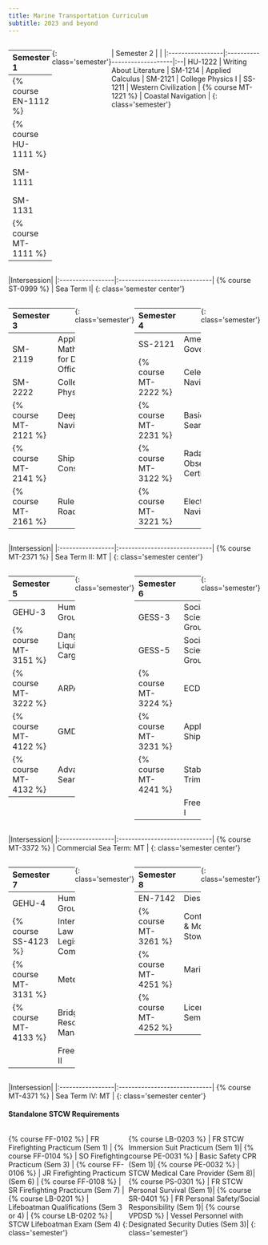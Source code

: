 ```yaml
---
title: Marine Transportation Curriculum
subtitle: 2023 and beyond
---
```


<div style='display:flex;' markdown=1>

| Semester 1  | |
|:-----------------|:-----------------------------|
{% course EN-1112 %} | Engineering Systems & Safety |
{% course HU-1111 %} | English Composition |
SM-1111  | Precalculus w/ Trigonometry |
SM-1131  | Chemistry I |
{% course MT-1111 %} | Vessel Familiarization & BST |
{: class='semester'}

| Semester 2  | |
|:-----------------|:-----------------------------|:--|
HU-1222  | Writing About Literature |
SM-1214  | Applied Calculus |
SM-2121  | College Physics I |
SS-1211  | Western Civilization |
{% course MT-1221 %} | Coastal Navigation |
{: class='semester'}

</div>

|Intersession|
|:-----------------|:-----------------------------|
{% course ST-0999 %} | Sea Term I|
{: class='semester center'}


<div style='display:flex;' markdown=1>

| Semester 3  | |
|:-----------------|:-----------------------------|
SM-2119  | Applied Mathematics for Deck Officers |
SM-2222  | College Physics II |
{% course MT-2121 %} | Deep Sea Navigation |
{% course MT-2141 %} | Ship Construction |
{% course MT-2161 %} | Rules of the Road |
{: class='semester'}


| Semester 4  | |
|:-----------------|:-----------------------------|
SS-2121  | American Government |
{% course MT-2222 %} | Celestial Navigation |
{% course MT-2231 %} | Basic Seamanship |
{% course MT-3122 %} | Radar Observer Certification |
{% course MT-3221 %} | Electronic Navigation |
{: class='semester'}

</div>

|Intersession|
|:-----------------|:-----------------------------|
{% course MT-2371 %} | Sea Term II: MT |
{: class='semester center'}

<div style='display:flex;' markdown=1>

| Semester 5  | |
|:-----------------|:-----------------------------|
GEHU-3 | Humanities Group I |
{% course MT-3151 %} | Dangerous Liquid Cargo |
{% course MT-3222 %} | ARPA |
{% course MT-4122 %} | GMDSS |
{% course MT-4132 %} | Advanced Seamanship |
{: class='semester'}


| Semester 6  | |
|:-----------------|:-----------------------------|
GESS-3 | Social Science Group I |
GESS-5 | Social Science Group III |
{% course MT-3224 %} | ECDIS |
{% course MT-3231 %} | Applied Shiphandling |
{% course MT-4241 %} | Stability & Trim |
|| Free Elective I  |
{: class='semester'}
</div>

|Intersession|
|:-----------------|:-----------------------------|
{% course MT-3372 %} | Commercial Sea Term: MT |
{: class='semester center'}


<div style='display:flex;' markdown=1>

| Semester 7  | |
|:-----------------|:-----------------------------|
GEHU-4 | Humanities Group I or II |
{% course SS-4123 %} | International Law & Legislative Compliance |
{% course MT-3131 %} | Meteorology |
{% course MT-4133 %} | Bridge Resource Management |
||  Free Elective II  |
{: class='semester'}



| Semester 8  | |
|:-----------------|:-----------------------------|
EN-7142  | Diesel Engines |
{% course MT-3261 %} | Containerization & Modern Cargo Stowage |
{% course MT-4251 %} | Marine Safety |
{% course MT-4252 %} | Licensing Seminar: MT |
{: class='semester'}

</div>

|Intersession|
|:-----------------|:-----------------------------|
{% course MT-4371 %} | Sea Term IV: MT |
{: class='semester center'}


####  Standalone STCW Requirements

<div style='display:flex ' markdown=1>


{% course FF-0102 %} |  FR Firefighting Practicum (Sem 1) | 
{% course FF-0104 %} |  SO Firefighting Practicum (Sem 3) |
{% course FF-0106 %} |  JR Firefighting Practicum (Sem 6) |
{% course FF-0108 %} |  SR Firefighting Practicum (Sem 7) |
{% course LB-0201 %} |  Lifeboatman Qualifications (Sem 3 or 4) |
{% course LB-0202 %} |  STCW Lifeboatman Exam (Sem 4)
{: class='semester'}


{% course LB-0203 %}  |  FR STCW Immersion Suit Practicum (Sem 1)|
{% course PE-0031 %}  |  Basic Safety CPR (Sem 1)|
{% course PE-0032 %}  |  STCW Medical Care Provider (Sem 8)|
{% course PS-0301 %}  |  FR STCW Personal Survival (Sem 1)|
{% course SR-0401 %}  |  FR Personal Safety/Social Responsibility   (Sem 1)|
{% course   VPDSD %}  |  Vessel Personnel with Designated Security Duties  (Sem 3)|
{: class='semester'}


</div>
